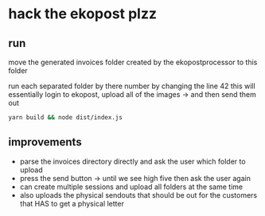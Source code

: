 # hack the ekopost plzz

## run

move the generated invoices folder created by the ekopostprocessor
to this folder

run each separated folder by there number by changing the line 42
this will essentially login to ekopost, upload all of the images -> and then send them out

```bash
yarn build && node dist/index.js
```

## improvements

- parse the invoices directory directly and ask the user which folder to upload
- press the send button -> until we see high five then ask the user again
- can create multiple sessions and upload all folders at the same time
- also uploads the physical sendouts that should be out for the customers that HAS to get a physical letter
